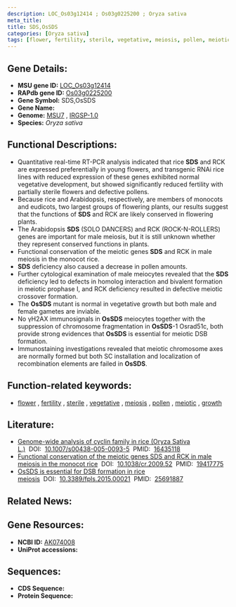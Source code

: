 ```yaml
---
description: LOC_Os03g12414 ; Os03g0225200 ; Oryza sativa
meta_title:
title: SDS,OsSDS
categories: [Oryza sativa]
tags: [flower, fertility, sterile, vegetative, meiosis, pollen, meiotic, growth]
---
```


## Gene Details:
- **MSU gene ID:** [LOC_Os03g12414](http://rice.uga.edu/cgi-bin/ORF_infopage.cgi?orf=LOC_Os03g12414)  
- **RAPdb gene ID:** [Os03g0225200](https://rapdb.dna.affrc.go.jp/locus/?name=Os03g0225200)  
- **Gene Symbol:** SDS,OsSDS
- **Gene Name:**
- **Genome:**  [MSU7](http://rice.uga.edu/)&nbsp;,&nbsp;[IRGSP-1.0](https://rapdb.dna.affrc.go.jp/download/irgsp1.html)
- **Species:** *Oryza sativa*

## Functional Descriptions:
   - Quantitative real-time RT-PCR analysis indicated that rice **SDS** and RCK are expressed preferentially in young flowers, and transgenic RNAi rice lines with reduced expression of these genes exhibited normal vegetative development, but showed significantly reduced fertility with partially sterile flowers and defective pollens.
   - Because rice and Arabidopsis, respectively, are members of monocots and eudicots, two largest groups of flowering plants, our results suggest that the functions of **SDS** and RCK are likely conserved in flowering plants.
   - The Arabidopsis **SDS** (SOLO DANCERS) and RCK (ROCK-N-ROLLERS) genes are important for male meiosis, but it is still unknown whether they represent conserved functions in plants.
   - Functional conservation of the meiotic genes **SDS** and RCK in male meiosis in the monocot rice.
   - **SDS** deficiency also caused a decrease in pollen amounts.
   - Further cytological examination of male meiocytes revealed that the **SDS** deficiency led to defects in homolog interaction and bivalent formation in meiotic prophase I, and RCK deficiency resulted in defective meiotic crossover formation.
   - The **OsSDS** mutant is normal in vegetative growth but both male and female gametes are inviable.
   - No γH2AX immunosignals in **OsSDS** meiocytes together with the suppression of chromosome fragmentation in **OsSDS**-1 Osrad51c, both provide strong evidences that **OsSDS** is essential for meiotic DSB formation.
   - Immunostaining investigations revealed that meiotic chromosome axes are normally formed but both SC installation and localization of recombination elements are failed in **OsSDS**.

## Function-related keywords:
   - [flower](/tags/flower/)&nbsp;,&nbsp;[fertility](/tags/fertility/)&nbsp;,&nbsp;[sterile](/tags/sterile/)&nbsp;,&nbsp;[vegetative](/tags/vegetative/)&nbsp;,&nbsp;[meiosis](/tags/meiosis/)&nbsp;,&nbsp;[pollen](/tags/pollen/)&nbsp;,&nbsp;[meiotic](/tags/meiotic/)&nbsp;,&nbsp;[growth](/tags/growth/)

## Literature:
   - [Genome-wide analysis of cyclin family in rice (Oryza Sativa L.)](https://www.doi.org/10.1007/s00438-005-0093-5)&nbsp;&nbsp;DOI:&nbsp;&nbsp;[10.1007/s00438-005-0093-5](https://www.doi.org/10.1007/s00438-005-0093-5)&nbsp;&nbsp;PMID:&nbsp;&nbsp;[16435118](https://pubmed.ncbi.nlm.nih.gov/16435118/)
   - [Functional conservation of the meiotic genes SDS and RCK in male meiosis in the monocot rice](https://www.doi.org/10.1038/cr.2009.52)&nbsp;&nbsp;DOI:&nbsp;&nbsp;[10.1038/cr.2009.52](https://www.doi.org/10.1038/cr.2009.52)&nbsp;&nbsp;PMID:&nbsp;&nbsp;[19417775](https://pubmed.ncbi.nlm.nih.gov/19417775/)
   - [OsSDS is essential for DSB formation in rice meiosis](https://www.doi.org/10.3389/fpls.2015.00021)&nbsp;&nbsp;DOI:&nbsp;&nbsp;[10.3389/fpls.2015.00021](https://www.doi.org/10.3389/fpls.2015.00021)&nbsp;&nbsp;PMID:&nbsp;&nbsp;[25691887](https://pubmed.ncbi.nlm.nih.gov/25691887/)

## Related News:

## Gene Resources:
- **NCBI ID:**  [AK074008](http://www.ncbi.nlm.nih.gov/nuccore/AK074008)
- **UniProt accessions:** [](https://www.uniprot.org/uniprotkb//entry)

## Sequences:
- **CDS Sequence:**
- **Protein Sequence:**
